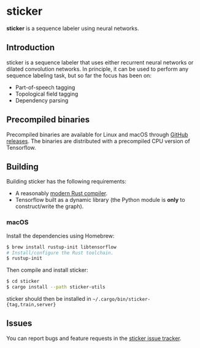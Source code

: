 # sticker

**sticker** is a sequence labeler using neural networks.

## Introduction

sticker is a sequence labeler that uses either recurrent neural
networks or dilated convolution networks. In principle, it can be
used to perform any sequence labeling task, but so far the focus
has been on:

* Part-of-speech tagging
* Topological field tagging
* Dependency parsing

## Precompiled binaries

Precompiled binaries are available for Linux and macOS through [GitHub
releases](https://github.com/danieldk/sticker/releases). The binaries
are distributed with a precompiled CPU version of Tensorflow.

## Building

Building sticker has the following requirements:

* A reasonably [modern Rust compiler](https://rustup.rs).
* Tensorflow built as a dynamic library (the Python module is **only** to construct/write the graph).

### macOS

Install the dependencies using Homebrew:

~~~bash
$ brew install rustup-init libtensorflow
# Install/configure the Rust toolchain.
$ rustup-init
~~~

Then compile and install sticker:

~~~bash
$ cd sticker
$ cargo install --path sticker-utils
~~~

sticker should then be installed in `~/.cargo/bin/sticker-{tag,train,server}`

## Issues

You can report bugs and feature requests in the [sticker issue
tracker](https://github.com/danieldk/sticker/issues).

